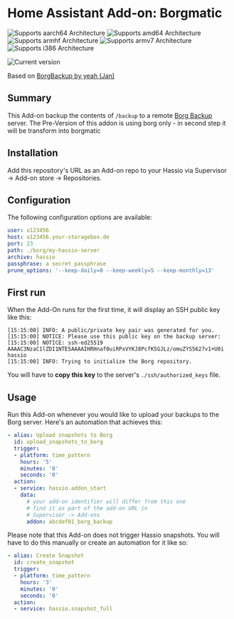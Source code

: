 
# Home Assistant Add-on: Borgmatic
![Supports aarch64 Architecture][aarch64-shield] ![Supports amd64 Architecture][amd64-shield] ![Supports armhf Architecture][armhf-shield] ![Supports armv7 Architecture][armv7-shield] ![Supports i386 Architecture][i386-shield]

![Current version][version]

Based on [BorgBackup by yeah (Jan)](https://github.com/yeah/hassio-borg_backup/tree/master/borg_backup)

## Summary

This Add-on backup the contents of `/backup` to a remote [Borg Backup](https://www.borgbackup.org/) server.
The Pre-Version of this addon is using borg only - in second step it will be transform into borgmatic

## Installation

Add this repository's URL as an Add-on repo to your Hassio via Supervisor → Add-on store → Repositories.

## Configuration

The following configuration options are available:

```yaml
user: u123456
host: u123456.your-storagebox.de
port: 23
path: ./borg/my-hassio-server
archive: hassio
passphrase: a secret passphrase
prune_options: '--keep-daily=8 --keep-weekly=5 --keep-monthly=13'
```

## First run

When the Add-On runs for the first time, it will display an SSH public key like this:

```
[15:15:00] INFO: A public/private key pair was generated for you.
[15:15:00] NOTICE: Please use this public key on the backup server:
[15:15:00] NOTICE: ssh-ed25519 AAAAC3NzaC1lZDI1NTE5AAAAIHRHnaf0uiRPxVYKJ8PcfK5GJLz/omuZYS5627v1+U0i hassio
[15:15:00] INFO: Trying to initialize the Borg repository.
```

You will have to **copy this key** to the server's `./ssh/authorized_keys` file.


## Usage

Run this Add-on whenever you would like to upload your backups to the Borg server. Here's an automation that achieves this:

```yaml
- alias: Upload snapshots to Borg
  id: upload_snapshots_to_borg
  trigger:
  - platform: time_pattern
    hours: '5'
    minutes: '0'
    seconds: '0'
  action:
  - service: hassio.addon_start
    data:
      # your add-on identifier will differ from this one
      # find it as part of the add-on URL in
      # Supervisor -> Add-ons
      addon: abcdef01_borg_backup
```

Please note that this Add-on does not trigger Hassio snapshots. You will have to do this manually or create an automation for it like so:

```yaml
- alias: Create Snapshot
  id: create_snapshot
  trigger:
  - platform: time_pattern
    hours: '3'
    minutes: '0'
    seconds: '0'
  action:
  - service: hassio.snapshot_full
```

[aarch64-shield]: https://img.shields.io/badge/aarch64-yes-green.svg
[amd64-shield]: https://img.shields.io/badge/amd64-yes-green.svg
[armhf-shield]: https://img.shields.io/badge/armhf-yes-green.svg
[armv7-shield]: https://img.shields.io/badge/armv7-yes-green.svg
[i386-shield]: https://img.shields.io/badge/i386-yes-green.svg
[version]: https://img.shields.io/badge/version-v1.0.2-blue.svg